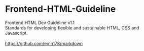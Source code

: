 # Frontend-HTML-Guideline
Frontend HTML Dev Guideline v1.1<br />
Standards for developing flexible and sustainable HTML, CSS and Javascript.
<br /><br />
https://github.com/emn178/markdown
